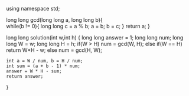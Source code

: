 using namespace std;

long long gcd(long long a, long long b){  
 while(b != 0){
long long c = a % b;
a = b;
b = c;
}
return a;
}

long long solution(int w,int h) {
long long answer = 1;
long long num;
long long W = w;
long long H = h;
if(W > H) num = gcd(W, H);
else if(W == H) return W\*H - w;
else num = gcd(H, W);

    int a = W / num, b = H / num;
    int sum = (a + b - 1) * num;
    answer = W * H - sum;
    return answer;

}
